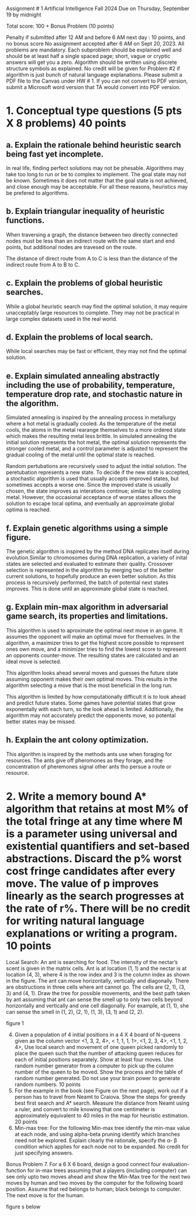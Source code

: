 Assignment # 1
Artificial Intelligence
Fall 2024
Due on Thursday, September 19 by midnight

Total score: 100 + Bonus Problem (10 points)

Penalty if submitted after 12 AM and before 6 AM next day : 10 points, and no bonus score
No assignment accepted after 6 AM on Sept 20, 2023.
All problems are mandatory. Each subproblem should be explained well and should be at least
half a single spaced page; short, vague or cryptic answers will get you a zero. Algorithm should
be written using discrete structure symbols as explained. No credit will be given for Problem #2
if algorithm is just bunch of natural language explanations. Please submit a PDF file to the
Canvas under HW # 1. If you can not convert to PDF version, submit a Microsoft word version
that TA would convert into PDF version.


# 1. Conceptual type questions (5 pts X 8 problems) 40 points
## a. Explain the rationale behind heuristic search being fast yet incomplete.
In real life, finding perfect solutions may not be phesable. Algorithms may take too long to run or be to complex to implement. The goal state may not be known. Sometimes it does not matter that the goal state is not achieved, and close enough may be acceptable. For all these reasons, heuristics may be prefered to algorithms. 


## b. Explain triangular inequality of heuristic functions.
When traversing a graph, the distance between two directly connected nodes must be less than an indirect route with the same start and end points, but additional nodes are travesed on the route. 

The distance of direct route from A to C is less than the distance of the indirect route from A to B to C. 

## c. Explain the problems of global heuristic searches.
While a global heuristic search may find the optimal solution, it may require unacceptably large resources to complete. They may not be practical in large complex datasets used in the real world. 


## d. Explain the problems of local search.
While local searches may be fast or efficient, they may not find the optimal solution. 


## e. Explain simulated annealing abstractly including the use of probability, temperature, temperature drop rate, and stochastic nature in the algorithm.
Simulated annealing is inspired by the annealing process in metallurgy where a hot metal is gradually cooled. As the temperature of the metal cools, the atoms in the metal rearange themselves to a more ordered state which makes the resulting metal less brittle. In simulated annealing the initial solution represents the hot metal, the optimal solution represents the stronger cooled metal, and a control parameter is adjusted to represent the gradual cooling of the metal until the optimal state is reached.

Random pertubations are recursively used to adjust the initial solution. The peretubation represents a new state. To decide if the new state is accepted, a stochastic algorithm is used that usually accepts improved states, but sometimes accepts a worse one. Since the improved state is usually chosen, the state improves as interations continue; similar to the cooling metal. However, the occasional acceptance of worse states allows the solution to escape local optima, and eventually an approximate global optima is reached. 


## f. Explain genetic algorithms using a simple figure.
The genetic algorithm is inspired by the method DNA replicates itself during evolution.Similar to chromosomes during DNA replication, a variety of inital states are selected and evaluated to estimate their quality. Crossover selection is represented in the algorithm by merging two of the better current solutions, to hopefully produce an even better solution. As this process is recursively performed, the batch of potential next states improves. This is done until an approximate global state is reached. 


<add figure here> 


## g. Explain min-max algorithm in adversarial game search, its properties and limitations.
This algorithm is used to aproximate the optimal next move in an game. It assumes the opponent will make an optimal move for themselves. In the algorithm, a maximizer tries to get the highest score possible to represent ones own move, and a minimizer tries to find the lowest score to represent an opponents counter-move. The resulting states are calculated and an ideal move is selected. 

This algorithm looks ahead several moves and guesses the future state assuming opponent makes their own optimal moves. This results in the algorithm selecting a move that is the most beneficial in the long run. 

This algorithm is limited by how computationally difficult it is to look ahead and predict future states. Some games have potential states that grow exponentally with each turn, so the look ahead is limited. Additionally, the algorithm may not accurately predict the opponents move, so potental better states may be missed. 


## h. Explain the ant colony optimization.
This algorithm is inspired by the methods ants use when foraging for resources. The ants give off pheromones as they forage, and the concentration of pheremones signal other ants tho persue a route or resource. 


# 2. Write a memory bound A* algorithm that retains at most M% of the total fringe at any time where M is a parameter using universal and existential quantifiers and set-based abstractions. Discard the p% worst cost fringe candidates after every move. The value of p improves linearly as the search progresses at the rate of r%. There will be no credit for writing natural language explanations or writing a program. 10 points

Local Search: An ant is searching for food. The intensity of the nectar’s scent is given in the matrix
cells. Ant is at location (1, 1) and the nectar is at location (4, 3), where 4 is the row index and 3 is the
column index as shown in the figure. The ant can move horizontally, vertically and diagonally. There
are obstructions in three cells where ant cannot go. The cells are (2, 1), (3, 3) and (4, 1). Draw the tree
for possible movements, and the best path taken by ant assuming that ant can sense the smell up to
only two cells beyond horizontally and vertically and one cell diagonally. For example, at (1, 1), she can
sense the smell in (1, 2), (2, 1), (1, 3), (3, 1) and (2, 2).


figure 1



4. Given a population of 4 initial positions in a 4 X 4 board of N-queens given as the column
vector <1, 3, 2, 4>, < 1, 1, 1, 1>, <1, 2, 3, 4>, <1, 1, 2, 4>, Use local search and movement
of one queen picked randomly to place the queen such that the number of attacking queen
reduces for each of initial positions separately. Show at least four moves. Use random
number generator from a computer to pick up the column number of the queen to be moved.
Show the process and the table of random number generated. Do not use your brain power
to generate random numbers. 10 points
5. For the example in the book (see Figure on the next page), work out if a person has to travel
from Neamt to Craiova. Show the steps for greedy best first search and A* search. Measure
the distance from Neamt using a ruler, and convert to mile knowing that one centimeter is
approximately equivalent to 40 miles in the map for heuristic estimation. 20 points
6. Min-max tree: For the following Min-max tree identify the min-max value at each node,
and using alpha-beta pruning identify which branches need not be explored. Explain clearly
the rationale, specify the
α-
β condition which applies for each node not to be expanded. No
credit for just specifying answers.


Bonus Problem
7. For a 6 X 6 board, design a good connect four evaluation-function for in-max trees
assuming that a players (including computer) can see only upto two moves ahead and
show the Min-Max tree for the next two moves by human and two moves by the
computer for the following board position. Assume that red belongs to human; black
belongs to computer. The next move is for the human.


figure s below










